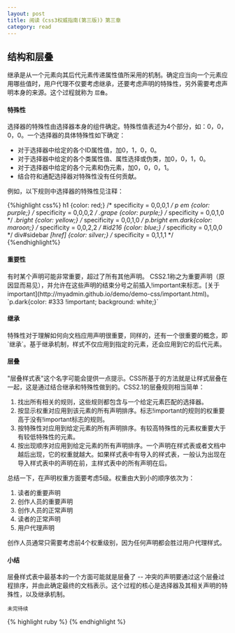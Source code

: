 ```yaml
---
layout: post
title: 阅读《css3权威指南(第三版)》第三章
category: read
---
```


<h2>结构和层叠</h2>

继承是从一个元素向其后代元素传递属性值所采用的机制。确定应当向一个元素应用哪些值时，用户代理不仅要考虑继承，还要考虑声明的特殊性，另外需要考虑声明本身的来源。这个过程就称为 `层叠`。

<h4>特殊性</h4>
选择器的特殊性由选择器本身的组件确定。特殊性值表述为4个部分，如：0，0，0，0。一个选择器的具体特殊性如下确定：
<ul>
	<li>对于选择器中给定的各个ID属性值，加0，1，0，0。</li>
	<li>对于选择器中给定的各个类属性值、属性选择或伪类，加0，0，1，0。</li>
	<li>对于选择器中给定的各个元素和伪元素，加0，0，0，1。</li>
	<li>结合符和通配选择器对特殊性没有任何贡献。</li>
</ul>
例如，以下规则中选择器的特殊性见注释：

{%highlight css%}
h1 {color: red;}  	/* specificity = 0,0,0,1 */
p em {color: purple;}  	/* specificity = 0,0,0,2 */
.grape {color: purple;}  	/* specificity = 0,0,1,0 */
*.bright {color: yellow;}  	/* specificity = 0,0,1,0 */ 
p.bright em.dark{color: maroon;}  	/* specificity = 0,0,2,2 */ 
#id216 {color: blue;}  	/* specificity = 0,1,0,0 */
div#sidebar *[href] {color: silver;}  	/* specificity = 0,1,1,1 */
{%endhighlight%}

<h4>重要性</h4>
有时某个声明可能非常重要，超过了所有其他声明。
CSS2.1称之为重要声明（原因显而易见），并允许在这些声明的结束分号之前插入!important来标志。[关于important](http://myadmin.github.io/demo/demo-css/important.html)。
<br />  
 `p.dark{color: #333 !important; background: white;}`

<h4>继承</h4>
特殊性对于理解如何向文档应用声明很重要，同样的，还有一个很重要的概念，即`继承`。基于继承机制，样式不仅应用到指定的元素，还会应用到它的后代元素。

<h4>层叠</h4>
"层叠样式表"这个名字可能会提供一点提示。CSS所基于的方法就是让样式层叠在一起，这是通过结合继承和特殊性做到的。CSS2.1的层叠规则相当简单：
<ol>
	<li>找出所有相关的规则，这些规则都包含与一个给定元素匹配的选择器。</li>
	<li>按显示权重对应用到该元素的所有声明排序。标志!important的规则的权重要高于没有!important标志的规则。</li>
	<li>按特殊性对应用到给定元素的所有声明排序。有较高特殊性的元素权重要大于有较低特殊性的元素。</li>
	<li>按出现顺序对应用到给定元素的所有声明排序。一个声明在样式表或者文档中越后出现，它的权重就越大。如果样式表中有导入的样式表，一般认为出现在导入样式表中的声明在前，主样式表中的所有声明在后。</li>
</ol>
总结一下，在声明权重方面要考虑5级。权重由大到小的顺序依次为：
<ol>
	<li>读者的重要声明</li>
	<li>创作人员的重要声明</li>
	<li>创作人员的正常声明</li>
	<li>读者的正常声明</li>
	<li>用户代理声明</li>
</ol>
创作人员通常只需要考虑前4个权重级别，因为任何声明都会胜过用户代理样式。

<h4>小结</h4>
层叠样式表中最基本的一个方面可能就是层叠了 -- 冲突的声明要通过这个层叠过程排序，并由此确定最终的文档表示。这个过程的核心是选择器及其相关声明的特殊性，以及继承机制。

	未完待续


{% highlight ruby %}
{% endhighlight %}

